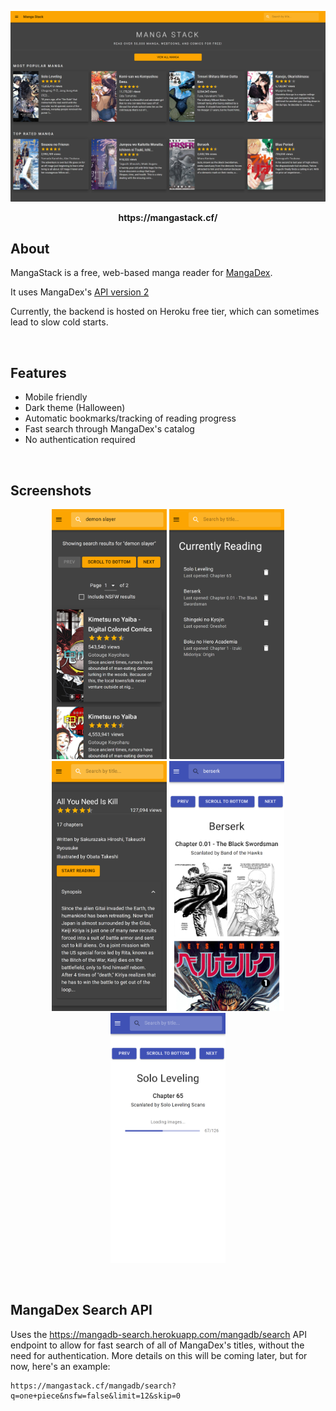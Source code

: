 <p align="center">
  <a href="https://mangastack.cf/">
    <img src="./screenshots/home-dark-desktop.png" alt="MangaStack Home Page">
  </a>
</p>
<p align="center"><b>https://mangastack.cf/</b></p>

## About
MangaStack is a free, web-based manga reader for [MangaDex](https://mangadex.org/).

It uses MangaDex's [API version 2](https://mangadex.org/thread/351011) 

Currently, the backend is hosted on Heroku free tier, which can sometimes lead to slow cold starts.

<br>

## Features
- Mobile friendly
- Dark theme (Halloween)
- Automatic bookmarks/tracking of reading progress
- Fast search through MangaDex's catalog
- No authentication required

<br>

## Screenshots
<p align="center">
  <img height="400" src="./screenshots/search-dark-iphone-x.png">
  <img height="400" src="./screenshots/currently-reading-dark-iphone-x.png">
  <img height="400" src="./screenshots/manga-dark-iphone-x.png">
  <img height="400" src="./screenshots/read-light-iphone-x.png">
  <img height="400" src="./screenshots/loading-light-iphone-x.png">
</p>

<br>

## MangaDex Search API
Uses the https://mangadb-search.herokuapp.com/mangadb/search API endpoint to allow for fast search of all of MangaDex's titles, without the need for authentication. More details on this will be coming later, but for now, here's an example:

```
https://mangastack.cf/mangadb/search?q=one+piece&nsfw=false&limit=12&skip=0
```
